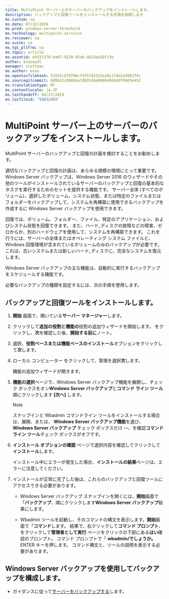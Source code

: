 ```yaml
---
title: MultiPoint サーバー上のサーバーのバックアップをインストールします。
description: バックアップと回復ツールをインストールする手順を説明します
ms.custom: na
ms.date: 07/22/2016
ms.prod: windows-server-threshold
ms.technology: multipoint-services
ms.reviewer: na
ms.suite: na
ms.tgt_pltfrm: na
ms.topic: article
ms.assetid: e4331370-ba07-4529-92ab-db14a41bfc3b
author: evaseydl
manager: scottman
ms.author: evas
ms.openlocfilehash: 51932c5f0796cfd757d3322e10c17de2a3081f4c
ms.sourcegitcommit: 0d0b32c8986ba7db9536e0b8648d4ddf9b03e452
ms.translationtype: MT
ms.contentlocale: ja-JP
ms.lasthandoff: 04/17/2019
ms.locfileid: "59832493"
---
```

# <a name="install-server-backup-on-your-multipoint-server"></a>MultiPoint サーバー上のサーバーのバックアップをインストールします。
MultiPoint サーバーのバックアップと回復の計画を検討することをお勧めします。
  
適切なバックアップと回復の計画は、あらゆる規模の環境にとって重要です。 Windows Server バックアップは、Windows Server 2016 のウィザードやその他のツールがインストールされているサーバーのバックアップと回復の基本的なタスクを実行するためのセットを提供する機能です。 サーバー全体 (すべてのボリューム)、選択したボリューム、システム状態、または特定のファイルまたはフォルダーをバックアップして、システムを再構築に使用できるバックアップを作成するに Windows Server バックアップを使用できます。  
  
回復では、ボリューム、フォルダー、ファイル、特定のアプリケーション、およびシステム状態を回復できます。 また、ハード_ディスクの故障などの障害、ゼロからか、別のハードウェアを使用して、システムを再構築できます。 これを行うには、サーバーの全体またはオペレーティング システム ファイルと、Windows 回復環境が含まれているボリュームのみのバックアップが必要です。 これは、古いシステムまたは新しいハード_ディスクに、完全なシステムを復元します。  
  
Windows Server バックアップの主な機能は、自動的に実行するバックアップをスケジュールする機能です。  
  
必要なバックアップの種類を設定するには、次の手順を使用します。  
  
## <a name="install-backup-and-recovery-tools"></a>バックアップと回復ツールをインストールします。  
  
1.  **開始** 画面で、開いている**サーバー マネージャー**します。  
  
2.  クリックして**追加の役割と機能の**役割の追加ウィザードを開始します。 をクリックし、**次**を確認した後、**開始する前に**ノート。  
  
3.  選択、**役割ベースまたは機能ベースのインストール**オプションをクリックして**次**します。  
  
4.  ローカル コンピューター をクリックして、管理を選択**次**します。  
  
    機能の追加ウィザードが開きます。  
  
5.  **機能の選択**ページで、Windows Server バックアップ機能を展開し、チェック ボックスをオン**Windows Server バックアップ**と**コマンド ライン ツール**順にクリックします **[次へ]** します。  
  
    > [!NOTE]  
    > スナップインと Wbadmin コマンドライン ツールをインストールする場合は、展開、または、 **Windows Server バックアップ機能**を選び、 **Windows Server バックアップ** チェック ボックスだけ —、を確認**コマンド ライン ツール**チェック ボックスがオフです。  
  
6.  **インストール オプションの確認** ページで選択内容を確認してクリックして**インストール**します。  
  
    インストール中にエラーが発生した場合、**インストールの結果**ページは、エラーに注意してください。  
  
7.  インストールが正常に完了した後は、これらのバックアップと回復ツールにアクセスできる必要があります。  
  
    -   Windows Server バックアップ スナップインを開くには、**開始**画面で「**バックアップ**、順にクリックします**Windows Server バックアップ**結果にします。  
  
    -   Wbadmin ツールを起動し、そのコマンドの構文を表示します。**開始**画面で「**コマンド**します。 結果で、右クリックして**コマンド プロンプト**、 をクリックして**管理者として実行** ページをクリックの下部にある**はい**確認のプロンプト。 コマンド プロンプトで「 **wbadmin/でしょうか。** ENTER キーを押します。 コマンド構文と、ツールの説明を表示する必要があります。  
  
## <a name="configure-backups-using-windows-server-backup"></a>Windows Server バックアップを使用してバックアップを構成します。  
  
-   ガイダンスに従って[サーバーをバックアップする](https://technet.microsoft.com/library/cc753528.aspx)します。 